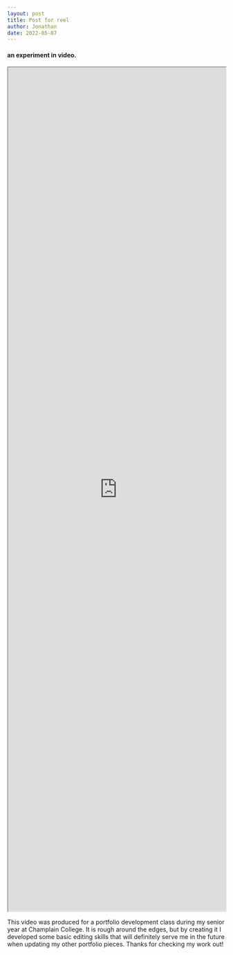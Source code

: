 ```yaml
---
layout: post
title: Post for reel
author: Jonathan
date: 2022-05-07
---
```


#### an experiment in video.


<iframe src="https://drive.google.com/file/d/1ysDCHlVeZCWe3uTvJ4acmrsZJIKV61Nv/preview" width="100%" height="50%" allow="autoplay"></iframe>

This video was produced for a portfolio development class during my senior year at Champlain College. It is rough around the edges, but by creating it I developed some basic editing skills that will definitely serve me in the future when updating my other portfolio pieces. Thanks for checking my work out! 
